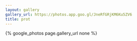 ```yaml
---
layout: gallery
gallery_url: https://photos.app.goo.gl/JneRfGRjKM6Ku5ZV6
title: prot
---
```





{% google_photos page.gallery_url none %}
